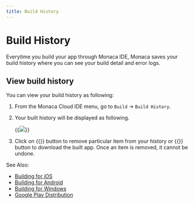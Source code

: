 ```yaml
---
title: Build History
---
```


# Build History

Everytime you build your app through Monaca IDE, Monaca saves your build
history where you can see your build detail and error logs.

## View build history

You can view your build history as following:

1.  From the Monaca Cloud IDE menu, go to `Build` &rarr; `Build History`.
2.  Your built history will be displayed as following.

    {{<img src="/images/monaca_ide/manual/build/history/1.png">}}

3.  Click on {{<guilabel name="Remove">}} button to remove particular item from your history
    or {{<guilabel name="Download">}} button to download the built app. Once an item is removed, it cannot be undone.

See Also: 

- [Building for iOS](../ios/build_ios)
- [Building for Android](../ios/build_ios)
- [Building for Windows](../build_winrt)
- [Google Play Distribution](../../deploy/google_play)

